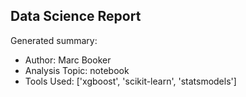 ## Data Science Report

Generated summary:

- Author: Marc Booker
- Analysis Topic: notebook
- Tools Used: ['xgboost', 'scikit-learn', 'statsmodels']
